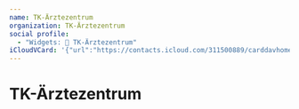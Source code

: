 ```yaml
---
name: TK-Ärztezentrum
organization: TK-Ärztezentrum
social profile:
  - "Widgets: 🔄 TK-Ärztezentrum"
iCloudVCard: '{"url":"https://contacts.icloud.com/311500889/carddavhome/card/NzQzOWE5MTQtOGNjMy00M2YzLWI2ZGItZTA5YzFjNzViN2Uz.vcf","etag":"\"kmfhdeen\"","data":"BEGIN:VCARD\r\nVERSION:3.0\r\nFN:\r\nN:;;;;\r\nUID:7439a914-8cc3-43f3-b6db-e09c1c75b7e3\r\nPRODID:ez-vcard 0.9.13-fc\r\nREV:2025-04-03T22:12:16Z\r\nORG:TK-Ärztezentrum;\r\nX-SOCIALPROFILE;CHARSET=UTF-8;TYPE=widgets:🔄 TK-Ärztezentrum\r\nX-ABShowAs:COMPANY\r\nEND:VCARD"}'
---
```

# TK-Ärztezentrum